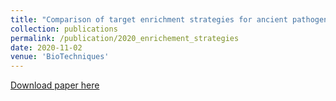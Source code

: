 ```yaml
---
title: "Comparison of target enrichment strategies for ancient pathogen DNA."
collection: publications
permalink: /publication/2020_enrichement_strategies
date: 2020-11-02
venue: 'BioTechniques'
---
```


[Download paper here](http://JudithNeukamm.github.io/files/btn-2020-0100.pdf)
